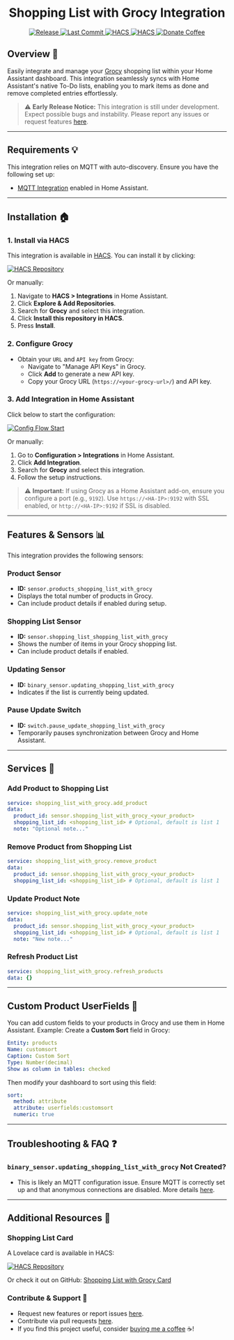 <h1 align="center">Shopping List with Grocy Integration</h1>

<p align="center">
  <a href="https://github.com/Anrolosia/Shopping-List-with-Grocy">
    <img src="https://img.shields.io/github/v/release/Anrolosia/Shopping-List-with-Grocy?style=for-the-badge" alt="Release" />
  </a>
  <a href="https://github.com/Anrolosia/Shopping-List-with-Grocy">
    <img src="https://img.shields.io/github/last-commit/Anrolosia/Shopping-List-with-Grocy?style=for-the-badge" alt="Last Commit" />
  </a>
  <a href="https://github.com/hacs/integration">
    <img src="https://img.shields.io/badge/HACS-Custom-orange.svg?style=for-the-badge" alt="HACS" />
  </a>
  <a href="https://github.com/Anrolosia">
    <img src="https://img.shields.io/badge/maintainer-%40Anrolosia-blue.svg?style=for-the-badge" alt="HACS" />
  </a>
  <a href="https://www.buymeacoffee.com/anrolosia">
    <img src="https://img.shields.io/badge/buy%20me%20a%20coffee-donate-yellow?style=for-the-badge" alt="Donate Coffee" />
  </a>
</p>

## Overview 🛒

Easily integrate and manage your [Grocy](https://grocy.info/) shopping list within your Home Assistant dashboard. This integration seamlessly syncs with Home Assistant's native To-Do lists, enabling you to mark items as done and remove completed entries effortlessly.

> ⚠️ **Early Release Notice:** This integration is still under development. Expect possible bugs and instability. Please report any issues or request features [here](https://github.com/Anrolosia/Shopping-List-with-Grocy/issues).

---

## Requirements 💡

This integration relies on MQTT with auto-discovery. Ensure you have the following set up:

- [MQTT Integration](https://www.home-assistant.io/integrations/mqtt) enabled in Home Assistant.

---

## Installation 🏠

### 1. Install via HACS

This integration is available in [HACS](https://hacs.xyz/). You can install it by clicking:

[![HACS Repository](https://my.home-assistant.io/badges/hacs_repository.svg)](https://my.home-assistant.io/redirect/hacs_repository/?owner=anrolosia&repository=shopping-list-with-grocy&category=integration)

Or manually:

1. Navigate to **HACS > Integrations** in Home Assistant.
2. Click **Explore & Add Repositories**.
3. Search for **Grocy** and select this integration.
4. Click **Install this repository in HACS**.
5. Press **Install**.

### 2. Configure Grocy

- Obtain your `URL` and `API key` from Grocy:
  - Navigate to "Manage API Keys" in Grocy.
  - Click **Add** to generate a new API key.
  - Copy your Grocy URL (`https://<your-grocy-url>/`) and API key.

### 3. Add Integration in Home Assistant

Click below to start the configuration:

[![Config Flow Start](https://my.home-assistant.io/badges/config_flow_start.svg)](https://my.home-assistant.io/redirect/config_flow_start/?domain=shopping_list_with_grocy)

Or manually:

1. Go to **Configuration > Integrations** in Home Assistant.
2. Click **Add Integration**.
3. Search for **Grocy** and select this integration.
4. Follow the setup instructions.

> ⚠️ **Important:** If using Grocy as a Home Assistant add-on, ensure you configure a port (e.g., `9192`). Use `https://<HA-IP>:9192` with SSL enabled, or `http://<HA-IP>:9192` if SSL is disabled.

---

## Features & Sensors 📊

This integration provides the following sensors:

### Product Sensor
- **ID:** `sensor.products_shopping_list_with_grocy`
- Displays the total number of products in Grocy.
- Can include product details if enabled during setup.

### Shopping List Sensor
- **ID:** `sensor.shopping_list_shopping_list_with_grocy`
- Shows the number of items in your Grocy shopping list.
- Can include product details if enabled.

### Updating Sensor
- **ID:** `binary_sensor.updating_shopping_list_with_grocy`
- Indicates if the list is currently being updated.

### Pause Update Switch
- **ID:** `switch.pause_update_shopping_list_with_grocy`
- Temporarily pauses synchronization between Grocy and Home Assistant.

---

## Services 🔧

### Add Product to Shopping List
```yaml
service: shopping_list_with_grocy.add_product
data:
  product_id: sensor.shopping_list_with_grocy_<your_product>
  shopping_list_id: <shopping_list_id> # Optional, default is list 1
  note: "Optional note..."
```

### Remove Product from Shopping List
```yaml
service: shopping_list_with_grocy.remove_product
data:
  product_id: sensor.shopping_list_with_grocy_<your_product>
  shopping_list_id: <shopping_list_id> # Optional, default is list 1
```

### Update Product Note
```yaml
service: shopping_list_with_grocy.update_note
data:
  product_id: sensor.shopping_list_with_grocy_<your_product>
  shopping_list_id: <shopping_list_id> # Optional, default is list 1
  note: "New note..."
```

### Refresh Product List
```yaml
service: shopping_list_with_grocy.refresh_products
data: {}
```

---

## Custom Product UserFields 📝

You can add custom fields to your products in Grocy and use them in Home Assistant. Example: Create a **Custom Sort** field in Grocy:

```yaml
Entity: products
Name: customsort
Caption: Custom Sort
Type: Number(decimal)
Show as column in tables: checked
```

Then modify your dashboard to sort using this field:

```yaml
sort:
  method: attribute
  attribute: userfields:customsort
  numeric: true
```

---

## Troubleshooting & FAQ ❓

### `binary_sensor.updating_shopping_list_with_grocy` Not Created?

- This is likely an MQTT configuration issue. Ensure MQTT is correctly set up and that anonymous connections are disabled. More details [here](https://github.com/Anrolosia/Shopping-List-with-Grocy/issues/29#issuecomment-1782905325).

---

## Additional Resources 📖

### Shopping List Card

A Lovelace card is available in HACS:

[![HACS Repository](https://my.home-assistant.io/badges/hacs_repository.svg)](https://my.home-assistant.io/redirect/hacs_repository/?owner=anrolosia&repository=shopping-list-with-grocy-card)

Or check it out on GitHub: [Shopping List with Grocy Card](https://github.com/Anrolosia/Shopping-List-with-Grocy-Card)

### Contribute & Support 💖

- Request new features or report issues [here](https://github.com/Anrolosia/Shopping-List-with-Grocy/issues).
- Contribute via pull requests [here](https://github.com/Anrolosia/Shopping-List-with-Grocy/pulls).
- If you find this project useful, consider [buying me a coffee](https://www.buymeacoffee.com/anrolosia) ☕!